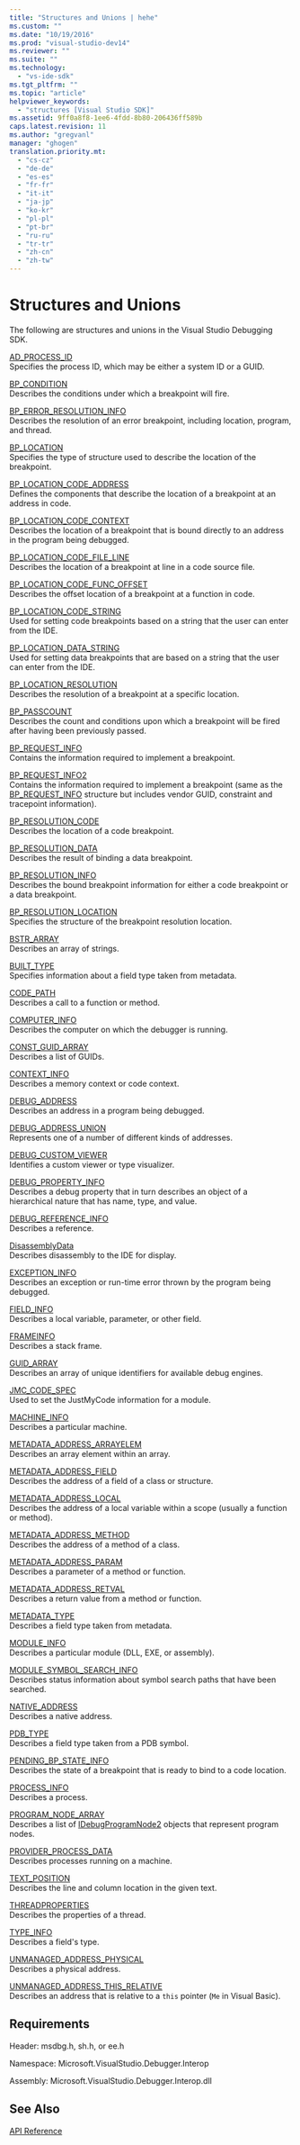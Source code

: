 ```yaml
---
title: "Structures and Unions | hehe"
ms.custom: ""
ms.date: "10/19/2016"
ms.prod: "visual-studio-dev14"
ms.reviewer: ""
ms.suite: ""
ms.technology: 
  - "vs-ide-sdk"
ms.tgt_pltfrm: ""
ms.topic: "article"
helpviewer_keywords: 
  - "structures [Visual Studio SDK]"
ms.assetid: 9ff0a8f8-1ee6-4fdd-8b80-206436ff589b
caps.latest.revision: 11
ms.author: "gregvanl"
manager: "ghogen"
translation.priority.mt: 
  - "cs-cz"
  - "de-de"
  - "es-es"
  - "fr-fr"
  - "it-it"
  - "ja-jp"
  - "ko-kr"
  - "pl-pl"
  - "pt-br"
  - "ru-ru"
  - "tr-tr"
  - "zh-cn"
  - "zh-tw"
---
```

# Structures and Unions
The following are structures and unions in the Visual Studio Debugging SDK.  
  
 [AD_PROCESS_ID](../extensibility-debugger-reference/ad_process_id.md)  
 Specifies the process ID, which may be either a system ID or a GUID.  
  
 [BP_CONDITION](../extensibility-debugger-reference/bp_condition.md)  
 Describes the conditions under which a breakpoint will fire.  
  
 [BP_ERROR_RESOLUTION_INFO](../extensibility-debugger-reference/bp_error_resolution_info.md)  
 Describes the resolution of an error breakpoint, including location, program, and thread.  
  
 [BP_LOCATION](../extensibility-debugger-reference/bp_location.md)  
 Specifies the type of structure used to describe the location of the breakpoint.  
  
 [BP_LOCATION_CODE_ADDRESS](../extensibility-debugger-reference/bp_location_code_address.md)  
 Defines the components that describe the location of a breakpoint at an address in code.  
  
 [BP_LOCATION_CODE_CONTEXT](../extensibility-debugger-reference/bp_location_code_context.md)  
 Describes the location of a breakpoint that is bound directly to an address in the program being debugged.  
  
 [BP_LOCATION_CODE_FILE_LINE](../extensibility-debugger-reference/bp_location_code_file_line.md)  
 Describes the location of a breakpoint at line in a code source file.  
  
 [BP_LOCATION_CODE_FUNC_OFFSET](../extensibility-debugger-reference/bp_location_code_func_offset.md)  
 Describes the offset location of a breakpoint at a function in code.  
  
 [BP_LOCATION_CODE_STRING](../extensibility-debugger-reference/bp_location_code_string.md)  
 Used for setting code breakpoints based on a string that the user can enter from the IDE.  
  
 [BP_LOCATION_DATA_STRING](../extensibility-debugger-reference/bp_location_data_string.md)  
 Used for setting data breakpoints that are based on a string that the user can enter from the IDE.  
  
 [BP_LOCATION_RESOLUTION](../extensibility-debugger-reference/bp_location_resolution.md)  
 Describes the resolution of a breakpoint at a specific location.  
  
 [BP_PASSCOUNT](../extensibility-debugger-reference/bp_passcount.md)  
 Describes the count and conditions upon which a breakpoint will be fired after having been previously passed.  
  
 [BP_REQUEST_INFO](../extensibility-debugger-reference/bp_request_info.md)  
 Contains the information required to implement a breakpoint.  
  
 [BP_REQUEST_INFO2](../extensibility-debugger-reference/bp_request_info2.md)  
 Contains the information required to implement a breakpoint (same as the [BP_REQUEST_INFO](../extensibility-debugger-reference/bp_request_info.md) structure but includes vendor GUID, constraint and tracepoint information).  
  
 [BP_RESOLUTION_CODE](../extensibility-debugger-reference/bp_resolution_code.md)  
 Describes the location of a code breakpoint.  
  
 [BP_RESOLUTION_DATA](../extensibility-debugger-reference/bp_resolution_data.md)  
 Describes the result of binding a data breakpoint.  
  
 [BP_RESOLUTION_INFO](../extensibility-debugger-reference/bp_resolution_info.md)  
 Describes the bound breakpoint information for either a code breakpoint or a data breakpoint.  
  
 [BP_RESOLUTION_LOCATION](../extensibility-debugger-reference/bp_resolution_location.md)  
 Specifies the structure of the breakpoint resolution location.  
  
 [BSTR_ARRAY](../extensibility-debugger-reference/bstr_array.md)  
 Describes an array of strings.  
  
 [BUILT_TYPE](../extensibility-debugger-reference/built_type.md)  
 Specifies information about a field type taken from metadata.  
  
 [CODE_PATH](../extensibility-debugger-reference/code_path.md)  
 Describes a call to a function or method.  
  
 [COMPUTER_INFO](../extensibility-debugger-reference/computer_info.md)  
 Describes the computer on which the debugger is running.  
  
 [CONST_GUID_ARRAY](../extensibility-debugger-reference/const_guid_array.md)  
 Describes a list of GUIDs.  
  
 [CONTEXT_INFO](../extensibility-debugger-reference/context_info.md)  
 Describes a memory context or code context.  
  
 [DEBUG_ADDRESS](../extensibility-debugger-reference/debug_address.md)  
 Describes an address in a program being debugged.  
  
 [DEBUG_ADDRESS_UNION](../extensibility-debugger-reference/debug_address_union.md)  
 Represents one of a number of different kinds of addresses.  
  
 [DEBUG_CUSTOM_VIEWER](../extensibility-debugger-reference/debug_custom_viewer.md)  
 Identifies a custom viewer or type visualizer.  
  
 [DEBUG_PROPERTY_INFO](../extensibility-debugger-reference/debug_property_info.md)  
 Describes a debug property that in turn describes an object of a hierarchical nature that has name, type, and value.  
  
 [DEBUG_REFERENCE_INFO](../extensibility-debugger-reference/debug_reference_info.md)  
 Describes a reference.  
  
 [DisassemblyData](../extensibility-debugger-reference/disassemblydata.md)  
 Describes disassembly to the IDE for display.  
  
 [EXCEPTION_INFO](../extensibility-debugger-reference/exception_info.md)  
 Describes an exception or run-time error thrown by the program being debugged.  
  
 [FIELD_INFO](../extensibility-debugger-reference/field_info.md)  
 Describes a local variable, parameter, or other field.  
  
 [FRAMEINFO](../extensibility-debugger-reference/frameinfo.md)  
 Describes a stack frame.  
  
 [GUID_ARRAY](../extensibility-debugger-reference/guid_array.md)  
 Describes an array of unique identifiers for available debug engines.  
  
 [JMC_CODE_SPEC](../extensibility-debugger-reference/jmc_code_spec.md)  
 Used to set the JustMyCode information for a module.  
  
 [MACHINE_INFO](../extensibility-debugger-reference/machine_info.md)  
 Describes a particular machine.  
  
 [METADATA_ADDRESS_ARRAYELEM](../extensibility-debugger-reference/metadata_address_arrayelem.md)  
 Describes an array element within an array.  
  
 [METADATA_ADDRESS_FIELD](../extensibility-debugger-reference/metadata_address_field.md)  
 Describes the address of a field of a class or structure.  
  
 [METADATA_ADDRESS_LOCAL](../extensibility-debugger-reference/metadata_address_local.md)  
 Describes the address of a local variable within a scope (usually a function or method).  
  
 [METADATA_ADDRESS_METHOD](../extensibility-debugger-reference/metadata_address_method.md)  
 Describes the address of a method of a class.  
  
 [METADATA_ADDRESS_PARAM](../extensibility-debugger-reference/metadata_address_param.md)  
 Describes a parameter of a method or function.  
  
 [METADATA_ADDRESS_RETVAL](../extensibility-debugger-reference/metadata_address_retval.md)  
 Describes a return value from a method or function.  
  
 [METADATA_TYPE](../extensibility-debugger-reference/metadata_type.md)  
 Describes a field type taken from metadata.  
  
 [MODULE_INFO](../extensibility-debugger-reference/module_info.md)  
 Describes a particular module (DLL, EXE, or assembly).  
  
 [MODULE_SYMBOL_SEARCH_INFO](../extensibility-debugger-reference/module_symbol_search_info.md)  
 Describes status information about symbol search paths that have been searched.  
  
 [NATIVE_ADDRESS](../extensibility-debugger-reference/native_address.md)  
 Describes a native address.  
  
 [PDB_TYPE](../extensibility-debugger-reference/pdb_type.md)  
 Describes a field type taken from a PDB symbol.  
  
 [PENDING_BP_STATE_INFO](../extensibility-debugger-reference/pending_bp_state_info.md)  
 Describes the state of a breakpoint that is ready to bind to a code location.  
  
 [PROCESS_INFO](../extensibility-debugger-reference/process_info.md)  
 Describes a process.  
  
 [PROGRAM_NODE_ARRAY](../extensibility-debugger-reference/program_node_array.md)  
 Describes a list of [IDebugProgramNode2](../extensibility-debugger-reference/idebugprogramnode2.md) objects that represent program nodes.  
  
 [PROVIDER_PROCESS_DATA](../extensibility-debugger-reference/provider_process_data.md)  
 Describes processes running on a machine.  
  
 [TEXT_POSITION](../extensibility-debugger-reference/text_position.md)  
 Describes the line and column location in the given text.  
  
 [THREADPROPERTIES](../extensibility-debugger-reference/threadproperties.md)  
 Describes the properties of a thread.  
  
 [TYPE_INFO](../extensibility-debugger-reference/type_info.md)  
 Describes a field's type.  
  
 [UNMANAGED_ADDRESS_PHYSICAL](../extensibility-debugger-reference/unmanaged_address_physical.md)  
 Describes a physical address.  
  
 [UNMANAGED_ADDRESS_THIS_RELATIVE](../extensibility-debugger-reference/unmanaged_address_this_relative.md)  
 Describes an address that is relative to a `this` pointer (`Me` in Visual Basic).  
  
## Requirements  
 Header: msdbg.h, sh.h, or ee.h  
  
 Namespace: Microsoft.VisualStudio.Debugger.Interop  
  
 Assembly: Microsoft.VisualStudio.Debugger.Interop.dll  
  
## See Also  
 [API Reference](../extensibility-debugger-reference/api-reference--visual-studio-debugging-.md)
